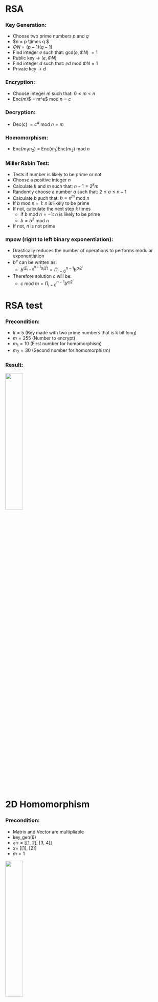 # RSA
### Key Generation:
- Choose two prime numbers $p$ and $q$
- $n = p \times q $
- $\Phi N = (p-1)(q-1)$
- Find integer $e$ such that: gcd($e, \Phi N$) $= 1$ 
- Public key &rarr; $(e, \Phi N)$
- Find integer $d$ such that:  $ed$ mod $\Phi N = 1$
- Private key &rarr; $d$
### Encryption:
- Choose integer $m$ such that: $0 \leq m < n$
- Enc($m$)$ = m^e$ mod $n = c$
### Decryption:
- Dec($c$) $= c^d$ mod $n = m$
### Homomorphism:
- Enc($m_1m_2$) = Enc($m_1$)Enc($m_2$) mod $n$
### Miller Rabin Test:
 - Tests if number is likely to be prime or not
 - Choose a positive integer $n$
 - Calculate $k$ and $m$ such that: $n - 1 = 2^k m$
 - Randomly choose a number $a$ such that: $2 \leq a \leq n-1$
 - Calculate $b$ such that: $b = a^m$ mod $n$
 - If $b$ mod $n = 1$: $n$ is likely to be prime
 - If not, calculate the next step $k$ times
   - If $b$ mod $n = -1$: $n$ is likely to be prime
   - $b = b^2$ mod $n$
- If not, $n$ is not prime
### mpow (right to left binary exponentiation):
- Drastically reduces the number of operations to performs modular exponentiation
- $b^e$ can be written as: 
  - $b^{(\Sigma ^{n-1}_{i = 0}a_i2^i)}  = \Pi _{i = 0}^{n-1}b^{a_i2^i}$
- Therefore solution  $c$  will be:  
   - $c$ mod $m = \Pi _{i = 0}^{n-1}b^{a_i2^i}$
 
# RSA test
### Precondition:
 - $k = 5$ (Key made with two prime numbers that is k bit long)
 - $m = 255$ (Number to encrypt)
 - $m_1 = 10$ (First number for homomorphism)
 - $m_2 = 30$ (Second number for homomorphism)
 ### Result:
  <img src="https://user-images.githubusercontent.com/108774371/178429875-74acb5a0-b5a4-43b0-b4c4-01d29d659d00.png"  width="33%" height="33%">

# 2D Homomorphism
 ### Precondition:
  - Matrix and Vector are multipliable
  - key_gen(6)
  - arr = [[1, 2], [3, 4]]
  - $x =$ [[1], [2]]
  - $m = 1$<br>
  <img src="https://user-images.githubusercontent.com/108774371/178664706-2587e0c4-5bcf-4e09-803b-729a320c5d20.png"  width="33%" height="33%">

  - m could be any number and there will be no error.

 ### Homomorphism with real numbers:
 - key_gen(6)
 - arr = [[1.7, 2.9], [5.8, 3.1]]
 - $x =$ [[1.3], [2.1]]
 - $m = 2^4$ <br>
  <img src="https://user-images.githubusercontent.com/108774371/178686189-2bbb6fa1-3689-4329-886a-54f3f6d40e00.png"  width="33%" height="33%">

 - There will be an error because encryption and decryption has to be in whole numbers.
 - With greater $m$, there will be less error.

 # Image with filter 1
 ### Step 1:
  - Encrypt image
  <img src="https://user-images.githubusercontent.com/108774371/178175104-514b0736-53dc-4fc3-acb3-6190b5a2e0f7.png"  width="25%" height="25%">
  &darr; 
  <img src="https://user-images.githubusercontent.com/108774371/178427009-137b6873-fa7e-4c6f-bcd7-b1b4ebda0b61.png"  width="25%" height="25%">

   - Encrypted image will not always look the same because key is generated randomly.
   - Encrypted image might look the same as the original image after encryption because 0(black) will not change and if 255(white) exceeds 255, it will stay white.

 ### Step 2:
  - Apply encrypted filter to encrypted image
  - Filter type: Moving average filter
  - Effect of filter: Makes the image blur
 ### Step 3:
  - Decrypt image
  
  <img src="https://user-images.githubusercontent.com/108774371/178176715-2287fb53-c972-4c3a-99f2-11e2547428da.png"  width="25%" height="25%">
 
 - Image without encryption
  <img src="https://user-images.githubusercontent.com/108774371/178422773-cc27e953-b43a-471b-8bd0-4a31a85dfcf5.png"  width="25%" height="25%">

  # Image with filter 2
 ### Step 1:
  - Encrypt color image
   <img src="https://user-images.githubusercontent.com/108774371/178176807-5ff6288a-ca9c-427a-8195-500b7abb2ff9.png"  width="33%" height="33%">
  &darr;
   <img src="https://user-images.githubusercontent.com/108774371/178176892-96758bcb-26a2-4c8d-9966-54e7427e0225.png"  width="33%" height="33%">

   - Image is mostly white because most RBG values are exceeding 255. 

 ### Step 2:
  - Apply encrypted filter to encrypted image
  - Filter type: Moving average filter
  - Effect of filter: Makes the image blur
 ### Step 3:
  - Decrypt image
  <img src="https://user-images.githubusercontent.com/108774371/178176965-7803db76-d291-4dc3-ba14-8cf1cad9bc80.png"  width="33%" height="33%">

  - Image without encryption

   <img src="https://user-images.githubusercontent.com/108774371/178423137-1b513749-a273-45fe-8ad4-7ce64426364f.png"  width="33%" height="33%">

 # Image with filter 3
 ### Step 1:
  - Encrypt image
   <img src="https://user-images.githubusercontent.com/108774371/178177141-58d2ed56-e44a-450c-aa8a-70b387b8d535.png"  width="25%" height="25%">
  &darr;
   <img src="https://user-images.githubusercontent.com/108774371/178177194-3e4a8303-8ebe-4cb3-9987-03bae90c4386.png"  width="25%" height="25%">

   - Encrypted image looks the same as the original image because 0(black) does not change after encryption and 255(white) is exceeding 255 which keeps it white.
  
 ### Step 2:
  - Apply encrypted filter to encrypted image
  - Filter type: Laplacian filter
  - Effect of filter: Makes edge standout and others black
 ### Step 3:
  - Decrypt image
   <img src="https://user-images.githubusercontent.com/108774371/178177254-8cf9d108-aada-426a-bd7b-d3a4ac14f8e8.png"  width="25%" height="25%">
  
 - Image without encryption
 <img src="https://user-images.githubusercontent.com/108774371/178423326-f5a003da-c648-419a-b9d8-7ae7ef30f992.png"  width="25%" height="25%">

 # Simulation environment
### Software
- macOS Big Sur Version 11.6.7
 - Python 3.10.5
 - Visual Studio Code Version 1.68.1
 ### Hardware
  - Macbook Air (Retina, 2020)
  - Processor 1.1 Ghz Quad-Core Intel Core i5
  - Memory 8 GB 3733 MHz 


